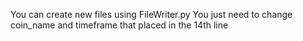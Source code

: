 You can create new files using FileWriter.py
You just need to change coin_name and timeframe that placed in the 14th line

